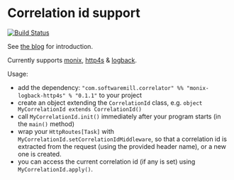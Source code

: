 # Correlation id support

[![Build Status](https://travis-ci.org/softwaremill/correlator.svg?branch=master)](https://travis-ci.org/softwaremill/correlator)

See [the blog](https://blog.softwaremill.com/correlation-ids-in-scala-using-monix-3aa11783db81) for introduction.

Currently supports [monix](https://monix.io), [http4s](https://http4s.org) & [logback](https://logback.qos.ch).

Usage:

* add the dependency: `"com.softwaremill.correlator" %% "monix-logback-http4s" % "0.1.1"` to your project
* create an object extending the `CorrelationId` class, e.g. `object MyCorrelationId extends CorrelationId()`
* call `MyCorrelationId.init()` immediately after your program starts (in the `main()` method)
* wrap your `HttpRoutes[Task]` with `MyCorrelationId.setCorrelationIdMiddleware`, so that a correlation id is
extracted from the request (using the provided header name), or a new one is created.
* you can access the current correlation id (if any is set) using `MyCorrelationId.apply()`. 
